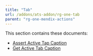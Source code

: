 ```yaml
---
title: "Tab"
url: /addons/ats-addon/rg-one-tab
parent: "rg-one-mendix-actions"
---
```


This section contains these documents:

* [Assert Active Tap Caption](rg-one-assert-active-tab-caption)
* [Get Active Tab Caption](rg-one-get-active-tab-caption)
